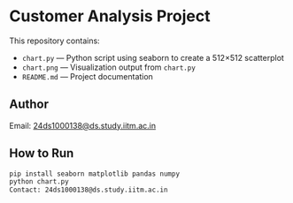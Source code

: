 # Customer Analysis Project

This repository contains:
- `chart.py` — Python script using seaborn to create a 512×512 scatterplot  
- `chart.png` — Visualization output from `chart.py`  
- `README.md` — Project documentation

## Author
Email: 24ds1000138@ds.study.iitm.ac.in

## How to Run
```bash
pip install seaborn matplotlib pandas numpy
python chart.py
Contact: 24ds1000138@ds.study.iitm.ac.in
